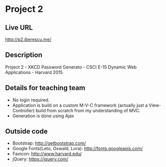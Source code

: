 # Project 2

## Live URL
<http://p2.iberescu.me/>

## Description
Project 2 - XKCD Password Generato - CSCI E-15 Dynamic Web Applications - Harvard 2015

## Details for teaching team
* No login required.
* Application is build on a custom M-V-C framework (actually just a View-Controller) build from scratch from my understanding of MVC.
* Generation is done using Ajax

## Outside code
* Bootstrap: http://getbootstrap.com/
* Google Fonts(Leto, Oswald, Lora): http://fonts.googleapis.com/
* Favicon: http://www.harvard.edu/
* jQuery: https://jquery.com/